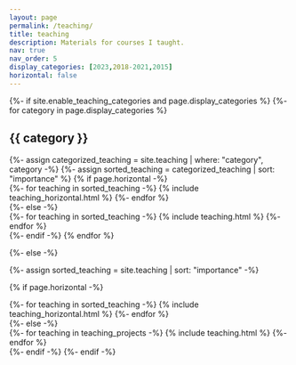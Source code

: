 ```yaml
---
layout: page
permalink: /teaching/
title: teaching
description: Materials for courses I taught. 
nav: true
nav_order: 5
display_categories: [2023,2018-2021,2015]
horizontal: false
---
```

<!-- pages/teaching.md -->
<div class="teaching">
{%- if site.enable_teaching_categories and page.display_categories %}
  <!-- Display categorized teaching -->
  {%- for category in page.display_categories %}
  <h2 class="category">{{ category }}</h2>
  {%- assign categorized_teaching = site.teaching | where: "category", category -%}
  {%- assign sorted_teaching = categorized_teaching | sort: "importance" %}
  <!-- Generate cards for each teaching -->
  {% if page.horizontal -%}
  <div class="container">
    <div class="row row-cols-2">
    {%- for teaching in sorted_teaching -%}
      {% include teaching_horizontal.html %}
    {%- endfor %}
    </div>
  </div>
  {%- else -%}
  <div class="grid">
    {%- for teaching in sorted_teaching -%}
      {% include teaching.html %}
    {%- endfor %}
  </div>
  {%- endif -%}
  {% endfor %}

{%- else -%}
<!-- Display teaching without categories -->
  {%- assign sorted_teaching = site.teaching | sort: "importance" -%}
  <!-- Generate cards for each teaching -->
  {% if page.horizontal -%}
  <div class="container">
    <div class="row row-cols-2">
    {%- for teaching in sorted_teaching -%}
      {% include teaching_horizontal.html %}
    {%- endfor %}
    </div>
  </div>
  {%- else -%}
  <div class="grid">
    {%- for teaching in teaching_projects -%}
      {% include teaching.html %}
    {%- endfor %}
  </div>
  {%- endif -%}
{%- endif -%}
</div>
